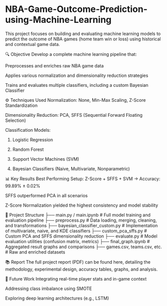 # NBA-Game-Outcome-Prediction-using-Machine-Learning
This project focuses on building and evaluating machine learning models to predict the outcome of NBA games (home team win or loss) using historical and contextual game data.


🔍 Objective
Develop a complete machine learning pipeline that:

Preprocesses and enriches raw NBA game data

Applies various normalization and dimensionality reduction strategies

Trains and evaluates multiple classifiers, including a custom Bayesian Classifier


⚙️ Techniques Used
Normalization: None, Min-Max Scaling, Z-Score Standardization

Dimensionality Reduction: PCA, SFFS (Sequential Forward Floating Selection)

Classification Models:

1. Logistic Regression

2. Random Forest

3. Support Vector Machines (SVM)

4. Bayesian Classifiers (Naive, Multivariate, Nonparametric)


📊 Key Results
Best Performing Setup:
Z-Score + SFFS + SVM → Accuracy: 99.89% ± 0.02%

SFFS outperformed PCA in all scenarios

Z-Score Normalization yielded the highest consistency and model stability


📁 Project Structure
├── main.py / main.ipynb           # Full model training and evaluation pipeline
├── preprocess.py                  # Data loading, merging, cleaning, and transformations
├── bayesian_classifier_custom.py # Implementation of multivariate, naive, and KDE classifiers
├── custom_pca_sffs.py             # Custom PCA and SFFS dimensionality reduction
├── evaluate.py                    # Model evaluation utilities (confusion matrix, metrics)
├── final_graph.ipynb             # Aggregated result graphs and comparisons
├── games.csv, teams.csv, etc.    # Raw and enriched datasets


📚 Report
The full project report (PDF) can be found here, detailing the methodology, experimental design, accuracy tables, graphs, and analysis.


📌 Future Work
Integrating real-time player stats and in-game context

Addressing class imbalance using SMOTE

Exploring deep learning architectures (e.g., LSTM)
